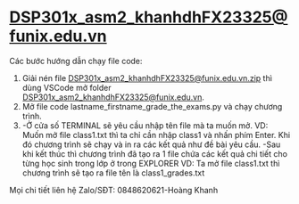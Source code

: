 # DSP301x_asm2_khanhdhFX23325@funix.edu.vn
Các bước hướng dẫn chạy file code:

1. Giải nén file DSP301x_asm2_khanhdhFX23325@funix.edu.vn.zip thì dùng VSCode mở folder DSP301x_asm2_khanhdhFX23325@funix.edu.vn.
2. Mở file code lastname_firstname_grade_the_exams.py và chạy chương trình.
3. -Ở cửa số TERMINAL sẽ yêu cầu nhập tên file mà ta muốn mở.
    VD: Muốn mở file class1.txt thì ta chỉ cần nhập class1 và nhấn phím Enter. Khi đó chương trình sẽ chạy và in ra các kết quả như đề bài yêu cầu.
   -Sau khi kết thúc thì chương trình đã tạo ra 1 file chứa các kết quả chi tiết cho từng học sinh trong lớp ở trong EXPLORER
    VD: Ta mở file class1.txt thì chương trình sẽ tạo ra file tên là class1_grades.txt

Mọi chi tiết liên hệ Zalo/SĐT: 0848620621-Hoàng Khanh
